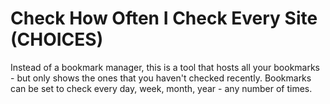 # Check How Often I Check Every Site (CHOICES)

Instead of a bookmark manager, this is a tool that hosts all your bookmarks - but only shows the ones that you haven't checked recently. Bookmarks can be set to check every day, week, month, year - any number of times.
